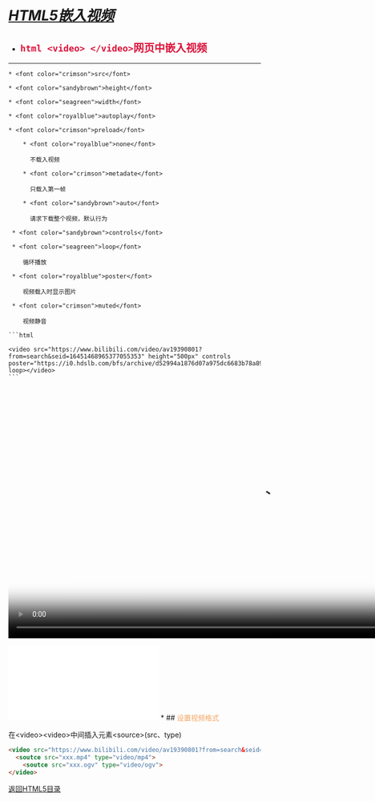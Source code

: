 # ***<u>HTML5嵌入视频</u>***

* ## <font color="crimson"> ```html <video> </video>```网页中嵌入视频</font>
----------------------------------------------------
    * <font color="crimson">src</font>
    
    * <font color="sandybrown">height</font>
     
    * <font color="seagreen">width</font>
     
    * <font color="royalblue">autoplay</font>
     
    * <font color="crimson">preload</font>
    
        * <font color="royalblue">none</font>
    
          不载入视频
    
        * <font color="crimson">metadate</font>
    
          只载入第一帧
    
        * <font color="sandybrown">auto</font>
    
          请求下载整个视频，默认行为
    
     * <font color="sandybrown">controls</font>
    
     * <font color="seagreen">loop</font>
    
        循环播放
    
     * <font color="royalblue">poster</font>
    
        视频载入时显示图片
    
     * <font color="crimson">muted</font>
    
        视频静音
    
    ```html
    
    <video src="https://www.bilibili.com/video/av19390801?from=search&seid=16451468965377055353" height="500px" controls poster="https://i0.hdslb.com/bfs/archive/d52994a1876d07a975dc6683b78a898d9b581208.png"  loop></video>
    ```

<video src="http://cn-bj2-cc-bcache-06.acgvideo.com/upgcxcode/81/16/31621681/31621681-1-6.mp4?e=ig8euxZM2rNcNbRM7WdVhoM17wUVhwdEto8g5X10ugNcXBB_&deadline=1563078845&gen=playurl&nbs=1&oi=2093864051&os=bcache&platform=html5&trid=592534ae770e4e73a4c75c4870eec40a&uipk=5&upsig=e4230bff4668978c87ad935f485f04c3&uparams=e,deadline,gen,nbs,oi,os,platform,trid,uipk&mid=0" height="500px" controls poster="./img/chunfeng.png" loop></video>
<iframe src="//player.bilibili.com/player.html?aid=19390801&cid=31621681&page=1" scrolling="no" border="0" frameborder="no" framespacing="0" allowfullscreen="true"> </iframe>
* ## <font color="sandybrown">设置视频格式</font>

  在\<video>\<video>中间插入元素\<source>(src、type)

  ```html
  <video src="https://www.bilibili.com/video/av19390801?from=search&seid=16451468965377055353" height="500px" controls poster="https://i0.hdslb.com/bfs/archive/d52994a1876d07a975dc6683b78a898d9b581208.png"  loop>
  	<soutce src="xxx.mp4" type="video/mp4">
      <soutce src="xxx.ogv" type="video/ogv">
  </video>
  ```

  

  





[返回HTML5目录](https://los23kgs.github.io/record/html/html.html)